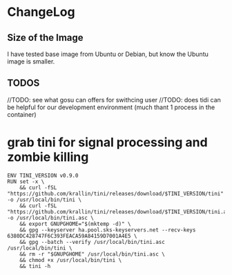 # ChangeLog


## Size of the Image 

I have tested base image from Ubuntu or Debian, but know the Ubuntu image is smaller.

## TODOS

//TODO: see what gosu can offers for swithcing user
//TODO: does tidi can be helpful for our development environment (much thant 1 process in the container) 
# grab tini for signal processing and zombie killing
	ENV TINI_VERSION v0.9.0
	RUN set -x \
	    && curl -fSL "https://github.com/krallin/tini/releases/download/$TINI_VERSION/tini" -o /usr/local/bin/tini \
	    && curl -fSL "https://github.com/krallin/tini/releases/download/$TINI_VERSION/tini.asc" -o /usr/local/bin/tini.asc \
	    && export GNUPGHOME="$(mktemp -d)" \
	    && gpg --keyserver ha.pool.sks-keyservers.net --recv-keys 6380DC428747F6C393FEACA59A84159D7001A4E5 \
	    && gpg --batch --verify /usr/local/bin/tini.asc /usr/local/bin/tini \
	    && rm -r "$GNUPGHOME" /usr/local/bin/tini.asc \
	    && chmod +x /usr/local/bin/tini \
	    && tini -h
